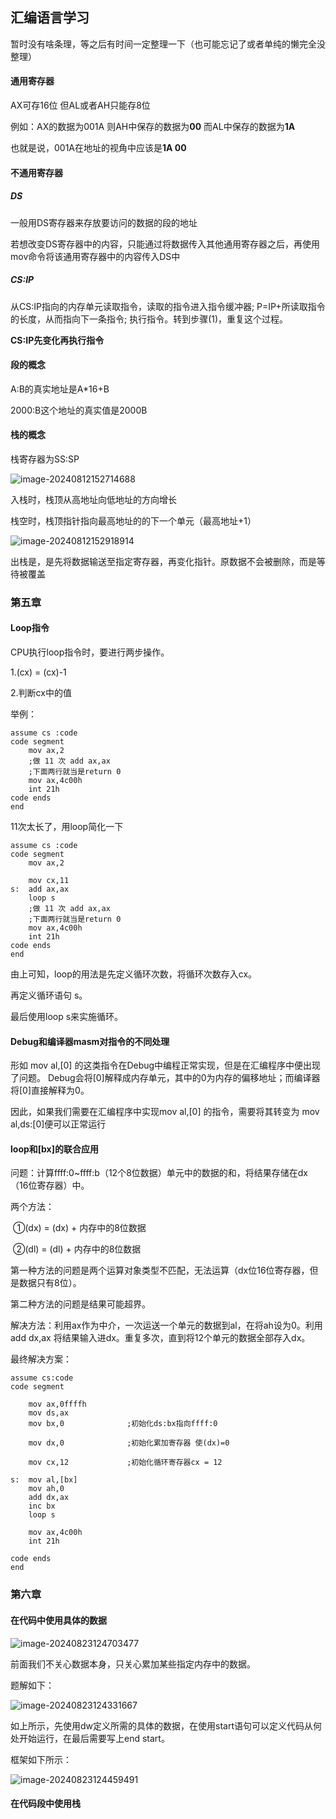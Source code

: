 ## 汇编语言学习

暂时没有啥条理，等之后有时间一定整理一下（也可能忘记了或者单纯的懒完全没整理）

#### 通用寄存器

AX可存16位 但AL或者AH只能存8位

例如：AX的数据为001A 则AH中保存的数据为**00** 而AL中保存的数据为**1A** 

也就是说，001A在地址的视角中应该是**1A 00**

#### 不通用寄存器

##### DS

一般用DS寄存器来存放要访问的数据的段的地址

若想改变DS寄存器中的内容，只能通过将数据传入其他通用寄存器之后，再使用mov命令将该通用寄存器中的内容传入DS中

##### CS:IP

从CS:IP指向的内存单元读取指令，读取的指令进入指令缓冲器;
P=IP+所读取指令的长度，从而指向下一条指令;
执行指令。转到步骤(1)，重复这个过程。

**CS:IP先变化再执行指令**

#### 段的概念

A:B的真实地址是A*16+B

2000:B这个地址的真实值是2000B

#### 栈的概念

栈寄存器为SS:SP

![image-20240812152714688](typora-user-images\image-20240812152714688.png)

入栈时，栈顶从高地址向低地址的方向增长

栈空时，栈顶指针指向最高地址的的下一个单元（最高地址+1）

![image-20240812152918914](typora-user-images\image-20240812152918914.png)

出栈是，是先将数据输送至指定寄存器，再变化指针。原数据不会被删除，而是等待被覆盖

### 第五章

#### Loop指令

 CPU执行loop指令时，要进行两步操作。

1.(cx) = (cx)-1

2.判断cx中的值

举例：

```
assume cs :code
code segment
	mov ax,2
	;做 11 次 add ax,ax
	;下面两行就当是return 0
	mov ax,4c00h
	int 21h
code ends
end
```

11次太长了，用loop简化一下

```
assume cs :code
code segment
	mov ax,2
	
	mov cx,11
s:	add ax,ax
	loop s
	;做 11 次 add ax,ax
	;下面两行就当是return 0
	mov ax,4c00h
	int 21h
code ends
end
```

由上可知，loop的用法是先定义循环次数，将循环次数存入cx。

再定义循环语句 s。

最后使用loop s来实施循环。

#### Debug和编译器masm对指令的不同处理

形如 mov al,[0] 的这类指令在Debug中编程正常实现，但是在汇编程序中便出现了问题。 Debug会将[0]解释成内存单元，其中的0为内存的偏移地址；而编译器将[0]直接解释为0。

因此，如果我们需要在汇编程序中实现mov al,[0] 的指令，需要将其转变为 mov al,ds:[0]便可以正常运行 

#### loop和[bx]的联合应用

问题：计算ffff:0~ffff:b（12个8位数据）单元中的数据的和，将结果存储在dx（16位寄存器）中。

两个方法：

​	①(dx) = (dx) + 内存中的8位数据

​	②(dl) = (dl) + 内存中的8位数据

第一种方法的问题是两个运算对象类型不匹配，无法运算（dx位16位寄存器，但是数据只有8位）。

第二种方法的问题是结果可能超界。

解决方法：利用ax作为中介，一次运送一个单元的数据到al，在将ah设为0。利用add dx,ax 将结果输入进dx。重复多次，直到将12个单元的数据全部存入dx。

最终解决方案：

```
assume cs:code
code segment
	
	mov ax,0ffffh
	mov ds,ax
	mov bx,0              ;初始化ds:bx指向ffff:0
	
	mov dx,0              ;初始化累加寄存器 使(dx)=0
	
	mov cx,12             ;初始化循环寄存器cx = 12
	
s:  mov al,[bx]
	mov ah,0
	add dx,ax
	inc bx
	loop s
	
	mov ax,4c00h
	int 21h
	
code ends
end
```

### 第六章

#### 在代码中使用具体的数据

![image-20240823124703477](typora-user-images\image-20240823124703477.png)

前面我们不关心数据本身，只关心累加某些指定内存中的数据。

题解如下：

![image-20240823124331667](typora-user-images\image-20240823124331667.png)

如上所示，先使用dw定义所需的具体的数据，在使用start语句可以定义代码从何处开始运行，在最后需要写上end start。

框架如下所示：

![image-20240823124459491](typora-user-images\image-20240823124459491.png)

#### 在代码段中使用栈





